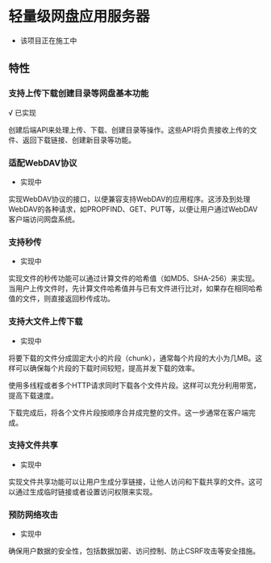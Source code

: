 # 轻量级网盘应用服务器
+ 该项目正在施工中

## 特性

### 支持上传下载创建目录等网盘基本功能

√ 已实现

创建后端API来处理上传、下载、创建目录等操作。这些API将负责接收上传的文件、返回下载链接、创建新目录等功能。

### 适配WebDAV协议

+ 实现中

实现WebDAV协议的接口，以便兼容支持WebDAV的应用程序。这涉及到处理WebDAV的各种请求，如PROPFIND、GET、PUT等，以便让用户通过WebDAV客户端访问网盘系统。

### 支持秒传

+ 实现中

实现文件的秒传功能可以通过计算文件的哈希值（如MD5、SHA-256）来实现。当用户上传文件时，先计算文件哈希值并与已有文件进行比对，如果存在相同哈希值的文件，则直接返回秒传成功。

### 支持大文件上传下载

+ 实现中

将要下载的文件分成固定大小的片段（chunk），通常每个片段的大小为几MB。这样可以确保每个片段的下载时间较短，提高并发下载的效率。

使用多线程或者多个HTTP请求同时下载各个文件片段。这样可以充分利用带宽，提高下载速度。

下载完成后，将各个文件片段按顺序合并成完整的文件。这一步通常在客户端完成。

### 支持文件共享

+ 实现中

实现文件共享功能可以让用户生成分享链接，让他人访问和下载共享的文件。这可以通过生成临时链接或者设置访问权限来实现。

### 预防网络攻击

+ 实现中

确保用户数据的安全性，包括数据加密、访问控制、防止CSRF攻击等安全措施。